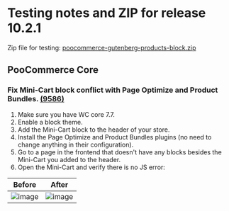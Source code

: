 # Testing notes and ZIP for release 10.2.1

Zip file for testing: [poocommerce-gutenberg-products-block.zip](https://github.com/poocommerce/poocommerce-blocks/files/11563088/poocommerce-gutenberg-products-block.zip)

## PooCommerce Core

### Fix Mini-Cart block conflict with Page Optimize and Product Bundles. [(9586)](https://github.com/poocommerce/poocommerce-blocks/pull/9586)

1. Make sure you have WC core 7.7.
2. Enable a block theme.
3. Add the Mini-Cart block to the header of your store.
4. Install the Page Optimize and Product Bundles plugins (no need to change anything in their configuration).
5. Go to a page in the frontend that doesn't have any blocks besides the Mini-Cart you added to the header.
6. Open the Mini-Cart and verify there is no JS error:

Before | After
--- | ---
![image](https://github.com/poocommerce/poocommerce-blocks/assets/3616980/307b07c5-0c59-4d04-9599-8cc38691ead9) | ![image](https://github.com/poocommerce/poocommerce-blocks/assets/3616980/108f21c1-a658-4441-9bad-910ec701bb36)
